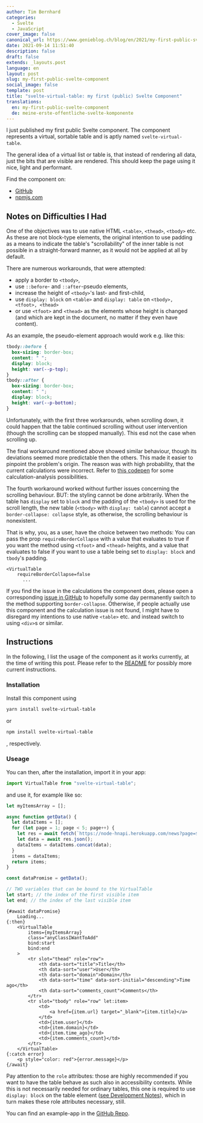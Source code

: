 ```yaml
---
author: Tim Bernhard
categories:
  - Svelte
  - JavaScript
cover_image: false
canonical_url: https://www.genieblog.ch/blog/en/2021/my-first-public-svelte-component
date: 2021-09-14 11:51:40
description: false
draft: false
extends: _layouts.post
language: en
layout: post
slug: my-first-public-svelte-component
social_image: false
template: post
title: "svelte-virtual-table: my first (public) Svelte Component"
translations:
  en: my-first-public-svelte-component
  de: meine-erste-offentliche-svelte-komponente
---
```


I just published my first public Svelte component.
The component represents a virtual, sortable table and is aptly named `svelte-virtual-table`.

The general idea of a virtual list or table is, that instead of rendering all data, just the bits that are visible are rendered.
This should keep the page using it nice, light and performant.

Find the component on:

- [GitHub](https://github.com/BernhardWebstudio/svelte-virtual-table)
- [npmjs.com](https://www.npmjs.com/package/svelte-virtual-table)

## Notes on Difficulties I Had

One of the objectives was to use native HTML `<table>`, `<thead>`, `<tbody>` etc.
As these are not block-type elements, the original intention to use padding as a means to indicate the table's "scrollability" of the inner table is not possible in a straight-forward manner, as it would not be applied at all by default.

There are numerous workarounds, that were attempted:

- apply a border to `<tbody>`,
- use `::before`- and `::after`-pseudo elements,
- increase the height of `<tbody>`'s last- and first-child,
- use `display: block` on `<table>` and `display: table` on `<tbody>, <tfoot>, <thead>`
- or use `<tfoot>` and `<thead>` as the elements whose height is changed (and which are kept in the document, no matter if they even have content).

As an example, the pseudo-element approach would work e.g. like this:

```css
tbody::before {
  box-sizing: border-box;
  content: " ";
  display: block;
  height: var(--p-top);
}
tbody::after {
  box-sizing: border-box;
  content: " ";
  display: block;
  height: var(--p-bottom);
}
```

Unfortunately, with the first three workarounds, when scrolling down, it could happen that the table continued scrolling without user intervention (though the scrolling can be stopped manually).
This esd not the case when scrolling up.

The final workaround mentioned above showed similar behaviour, though its deviations seemed more predictable then the others.
This made it easier to pinpoint the problem's origin.
The reason was with high probability, that the current calculations were incorrect.
Refer to [this codepen](https://codepen.io/BernhardWebstudio/pen/NWggLyG) for some calculation-analysis possibilities.

The fourth workaround worked without further issues concerning the scrolling behaviour.
BUT: the styling cannot be done arbitrarily.
When the table has `display` set to `block` and the padding of the `<tbody>` is used for the scroll length, the new table (`<tbody>` with `display: table`) cannot accept a `border-collapse: collapse` style, as otherwise, the scrolling behaviour is nonexistent.

That is why, you, as a user, have the choice between two methods:
You can pass the prop `requireBorderCollapse` with a value that evaluates to true if you want the method using `<tfoot>` and `<thead>` heights, and a value that evaluates to false if you want to use a table being set to `display: block` and `tbody`'s padding.

```svelte
<VirtualTable
    requireBorderCollapse=false
      ...
```

If you find the issue in the calculations the component does, please open a corresponding [issue in GitHub](https://github.com/BernhardWebstudio/svelte-virtual-table/issues/new) to hopefully some day permanently switch to the method supporting `border-collapse`.
Otherwise, if people actually use this component and the calculation issue is not found, I might have to disregard my intentions to use native `<table>` etc. and instead switch to using `<div>`s or similar.

## Instructions

In the following, I list the usage of the component as it works currently, at the time of writing this post.
Please refer to the [README](https://github.com/BernhardWebstudio/svelte-virtual-table#readme) for possibly more current instructions.

### Installation

Install this component using

```bash
yarn install svelte-virtual-table
```

or

```bash
npm install svelte-virtual-table
```

, respectively.

### Useage

You can then, after the installation, import it in your app:

```js
import VirtualTable from "svelte-virtual-table";
```

and use it, for example like so:

```js
let myItemsArray = [];

async function getData() {
  let dataItems = [];
  for (let page = 1; page < 5; page++) {
    let res = await fetch(`https://node-hnapi.herokuapp.com/news?page=${page}`);
    let data = await res.json();
    dataItems = dataItems.concat(data);
  }
  items = dataItems;
  return items;
}

const dataPromise = getData();

// TWO variables that can be bound to the VirtualTable
let start; // the index of the first visible item
let end; // the index of the last visible item
```

```svelte
{#await dataPromise}
    Loading...
{:then}
    <VirtualTable
        items={myItemsArray}
        class="anyClassIWantToAdd"
        bind:start
        bind:end
    >
        <tr slot="thead" role="row">
            <th data-sort="title">Title</th>
            <th data-sort="user">User</th>
            <th data-sort="domain">Domain</th>
            <th data-sort="time" data-sort-initial="descending">Time ago</th>
            <th data-sort="comments_count">Comments</th>
        </tr>
        <tr slot="tbody" role="row" let:item>
            <td>
                <a href={item.url} target="_blank">{item.title}</a>
            </td>
            <td>{item.user}</td>
            <td>{item.domain}</td>
            <td>{item.time_ago}</td>
            <td>{item.comments_count}</td>
        </tr>
    </VirtualTable>
{:catch error}
    <p style="color: red">{error.message}</p>
{/await}
```

Pay attention to the `role` attributes: those are highly recommended if you want to have the table behave as such also in accessibility contexts.
While this is not necessarily needed for ordinary tables, this one is required to use `display: block` on the table element ([see Development Notes](https://github.com/BernhardWebstudio/svelte-virtual-table#development-notes)), which in turn makes these role attributes necessary, still.

You can find an example-app in the [GitHub Repo](https://github.com/BernhardWebstudio/svelte-virtual-table/tree/main/example-app).

